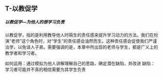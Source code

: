 ## T-以教促学

##### 以教促学—为他人的想学习负责

以教促学，指的是利用教导他人时萌生的责任感来提升学习动力的方法。我们在扮演“老师”这个角色时，对“学生”的责任感会油然而生。这种责任感会促使我们严谨治学，以免误人子弟。需要强调的是，本章中所出现的老师与学生，都是广义上的教学者和学习者。

如何运用：通过模拟为他人讲解理解自己的思路，确定潜在缺陷，并改进
缺陷：学习者可能并不真的相信需要为其学生负责
